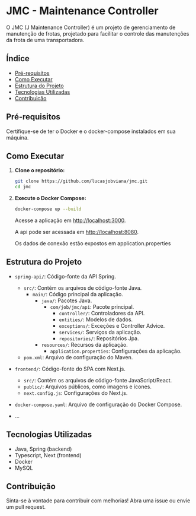 # JMC - Maintenance Controller

O JMC (J Maintenance Controller) é um projeto de gerenciamento de manutenção de frotas, projetado para facilitar o controle das manutenções da frota de uma transportadora.

## Índice

- [Pré-requisitos](#pré-requisitos)
- [Como Executar](#como-executar)
- [Estrutura do Projeto](#estrutura-do-projeto)
- [Tecnologias Utilizadas](#tecnologias-utilizadas)
- [Contribuição](#contribuição)

## Pré-requisitos

Certifique-se de ter o Docker e o docker-compose instalados em sua máquina.

## Como Executar

1. **Clone o repositório:**

    ```bash
    git clone https://github.com/lucasjobviana/jmc.git
    cd jmc
    ```

2. **Execute o Docker Compose:**

    ```bash
    docker-compose up --build
    ```

   Acesse a aplicação em [http://localhost:3000](http://localhost:3000).
   
    A api pode ser acessada em [http://localhost:8080](http://localhost:8080).

    Os dados de conexão estão expostos em application.properties
## Estrutura do Projeto

- `spring-api/`: Código-fonte da API Spring.
   - `src/`: Contém os arquivos de código-fonte Java.
      - `main/`: Código principal da aplicação.
         - `java/`: Pacotes Java.
            - `com/job/jmc/api`: Pacote principal.
               - `controller/`: Controladores da API.
               - `entities/`: Modelos de dados.
               - `exceptions/`: Exceções e Controller Advice.
               - `services/`: Serviços da aplicação.
               - `repositories/`: Repositórios Jpa.
         - `resources/`: Recursos da aplicação.
            - `application.properties`: Configurações da aplicação.
   - `pom.xml`: Arquivo de configuração do Maven.

- `frontend/`: Código-fonte do SPA com Next.js.
   - `src/`: Contém os arquivos de código-fonte JavaScript/React.
   - `public/`: Arquivos públicos, como imagens e ícones.
   - `next.config.js`: Configurações do Next.js.

- `docker-compose.yaml`: Arquivo de configuração do Docker Compose.
- ...


## Tecnologias Utilizadas

- Java, Spring (backend)
- Typescript, Next (frontend)
- Docker
- MySQL

## Contribuição

Sinta-se à vontade para contribuir com melhorias! Abra uma issue ou envie um pull request.


